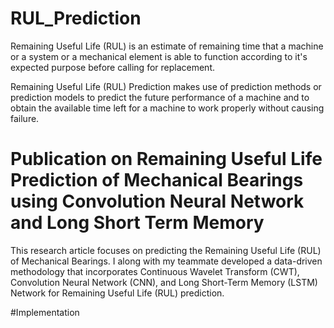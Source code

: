 # RUL_Prediction
Remaining Useful Life (RUL) is an estimate of remaining time that a machine or a system or a mechanical element is able to function according to it's expected purpose before calling for replacement.

Remaining Useful Life (RUL) Prediction makes use of prediction methods or prediction models to predict the future performance of a machine and to obtain the available time left for a machine to work properly without causing failure.

# Publication on Remaining Useful Life Prediction of Mechanical Bearings using Convolution Neural Network and Long Short Term Memory
This research article focuses on predicting the Remaining Useful Life (RUL) of Mechanical Bearings. I along with my teammate developed a data-driven methodology that incorporates Continuous Wavelet Transform (CWT), Convolution Neural Network (CNN), and Long Short-Term Memory (LSTM) Network for Remaining Useful Life (RUL) prediction.

#Implementation
